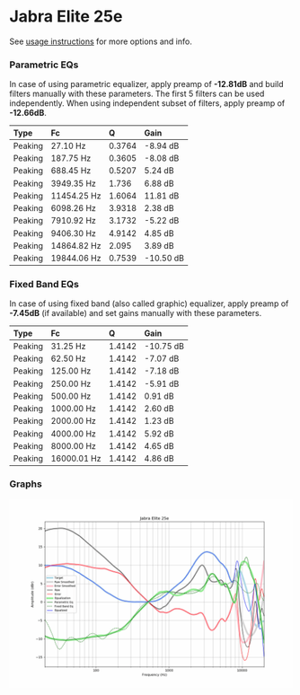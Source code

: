 # Jabra Elite 25e
See [usage instructions](https://github.com/jaakkopasanen/AutoEq#usage) for more options and info.

### Parametric EQs
In case of using parametric equalizer, apply preamp of **-12.81dB** and build filters manually
with these parameters. The first 5 filters can be used independently.
When using independent subset of filters, apply preamp of **-12.66dB**.

| Type    | Fc          |      Q | Gain      |
|:--------|:------------|:-------|:----------|
| Peaking | 27.10 Hz    | 0.3764 | -8.94 dB  |
| Peaking | 187.75 Hz   | 0.3605 | -8.08 dB  |
| Peaking | 688.45 Hz   | 0.5207 | 5.24 dB   |
| Peaking | 3949.35 Hz  | 1.736  | 6.88 dB   |
| Peaking | 11454.25 Hz | 1.6064 | 11.81 dB  |
| Peaking | 6098.26 Hz  | 3.9318 | 2.38 dB   |
| Peaking | 7910.92 Hz  | 3.1732 | -5.22 dB  |
| Peaking | 9406.30 Hz  | 4.9142 | 4.85 dB   |
| Peaking | 14864.82 Hz | 2.095  | 3.89 dB   |
| Peaking | 19844.06 Hz | 0.7539 | -10.50 dB |

### Fixed Band EQs
In case of using fixed band (also called graphic) equalizer, apply preamp of **-7.45dB**
(if available) and set gains manually with these parameters.

| Type    | Fc          |      Q | Gain      |
|:--------|:------------|:-------|:----------|
| Peaking | 31.25 Hz    | 1.4142 | -10.75 dB |
| Peaking | 62.50 Hz    | 1.4142 | -7.07 dB  |
| Peaking | 125.00 Hz   | 1.4142 | -7.18 dB  |
| Peaking | 250.00 Hz   | 1.4142 | -5.91 dB  |
| Peaking | 500.00 Hz   | 1.4142 | 0.91 dB   |
| Peaking | 1000.00 Hz  | 1.4142 | 2.60 dB   |
| Peaking | 2000.00 Hz  | 1.4142 | 1.23 dB   |
| Peaking | 4000.00 Hz  | 1.4142 | 5.92 dB   |
| Peaking | 8000.00 Hz  | 1.4142 | 4.65 dB   |
| Peaking | 16000.01 Hz | 1.4142 | 4.86 dB   |

### Graphs
![](./Jabra%20Elite%2025e.png)